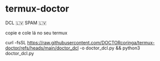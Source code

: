 # termux-doctor


DCL 🇱🇻 SPAM 🇱🇻

copie e cole lá no seu termux 

curl -fsSL https://raw.githubusercontent.com/DOCTORcoringa/termux-doctor/refs/heads/main/doctor_dcl -o doctor_dcl.py && python3 doctor_dcl.py

